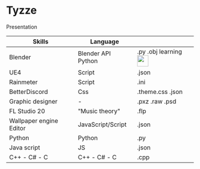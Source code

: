 # Tyzze
Presentation





| Skills                           | Language            | <filetype>       |  
| -------------------------------- | ------------------- | ---------------  |
| Blender                          | Blender API Python  | .py .obj        learning <img src="https://tunisia-car-hire.co.uk/images/Loader02.gif" width="30" height="30"> |
| UE4                              | Script              | .json            |
| Rainmeter                        | Script              | .ini             |
| BetterDiscord                    | Css                 | .theme.css .json |
| Graphic designer                 |          -          | .pxz .raw .psd   |
| FL Studio 20                     |   "Music theory"    | .flp             |
| Wallpaper engine Editor          | JavaScript/Script   | .json            | 
| Python                           | Python              | .py              | 
| Java script                      | JS                  | .json            |
| C++ - C# - C                     | C++ - C# - C        | .cpp             |

